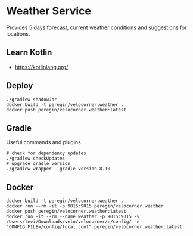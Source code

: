 # Weather Service
Provides 5 days forecast, current weather conditions and suggestions for locations.

## Learn Kotlin
- https://kotlinlang.org/

## Deploy
```shell
./gradlew shadowJar
docker build -t peregin/velocorner.weather .
docker push peregin/velocorner.weather:latest
```

## Gradle
Useful commands and plugins
```shell
# check for dependency updates
./gradlew checkUpdates
# upgrade gradle version
./gradlew wrapper --gradle-version 8.10
```

## Docker
```shell
docker build -t peregin/velocorner.weather .
docker run --rm -it -p 9015:9015 peregin/velocorner.weather
docker push peregin/velocorner.weather:latest
docker run -it --rm --name weather -p 9015:9015 -v /Users/levi/Downloads/velo/velocorner/:/config/ -e "CONFIG_FILE=/config/local.conf" peregin/velocorner.weather:latest
```